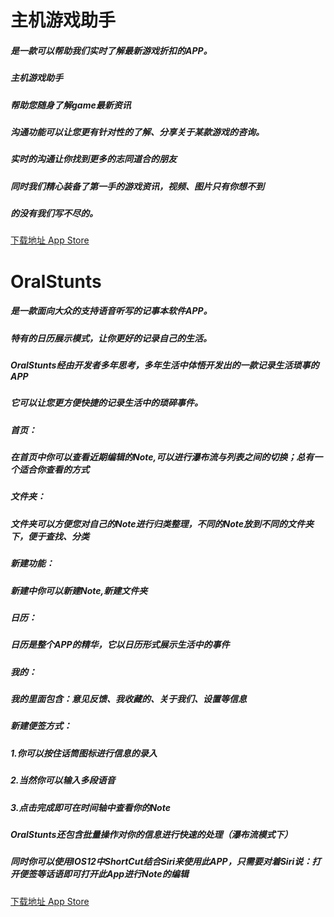 
# 主机游戏助手
##### 是一款可以帮助我们实时了解最新游戏折扣的APP。

##### 主机游戏助手
##### 帮助您随身了解game最新资讯
##### 沟通功能可以让您更有针对性的了解、分享关于某款游戏的咨询。
##### 实时的沟通让你找到更多的志同道合的朋友
##### 同时我们精心装备了第一手的游戏资讯，视频、图片只有你想不到
##### 的没有我们写不尽的。

[下载地址 App Store](https://apps.apple.com/us/app/ps4%E5%8A%A9%E6%89%8B/id1462845518?l=zh&ls=1)

# OralStunts
##### 是一款面向大众的支持语音听写的记事本软件APP。
##### 特有的日历展示模式，让你更好的记录自己的生活。

##### OralStunts经由开发者多年思考，多年生活中体悟开发出的一款记录生活琐事的APP
##### 它可以让您更方便快捷的记录生活中的琐碎事件。
##### 首页：
##### 在首页中你可以查看近期编辑的Note,可以进行瀑布流与列表之间的切换；总有一个适合你查看的方式
##### 文件夹：
##### 文件夹可以方便您对自己的Note进行归类整理，不同的Note放到不同的文件夹下，便于查找、分类
##### 新建功能：
##### 新建中你可以新建Note,新建文件夹
##### 日历：
##### 日历是整个APP的精华，它以日历形式展示生活中的事件
##### 我的：
##### 我的里面包含：意见反馈、我收藏的、关于我们、设置等信息

##### 新建便签方式：
##### 1.你可以按住话筒图标进行信息的录入
##### 2.当然你可以输入多段语音
##### 3.点击完成即可在时间轴中查看你的Note

##### OralStunts还包含批量操作对你的信息进行快速的处理（瀑布流模式下）
##### 同时你可以使用IOS12中ShortCut结合Siri来使用此APP，只需要对着Siri说：打开便签等话语即可打开此App进行Note的编辑

[下载地址 App Store](https://itunes.apple.com/us/app/oralstunts/id1443989788?l=zh&ls=1&mt=8)

